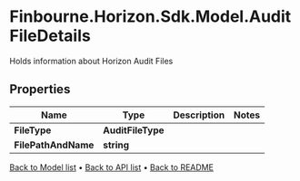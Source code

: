 # Finbourne.Horizon.Sdk.Model.AuditFileDetails
Holds information about Horizon Audit Files

## Properties

Name | Type | Description | Notes
------------ | ------------- | ------------- | -------------
**FileType** | **AuditFileType** |  | 
**FilePathAndName** | **string** |  | 

[Back to Model list](../README.md#documentation-for-models) &#8226; [Back to API list](../README.md#documentation-for-api-endpoints) &#8226; [Back to README](../README.md)

